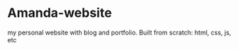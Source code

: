 # Amanda-website
my personal website with blog and portfolio. Built from scratch: html, css, js, etc
